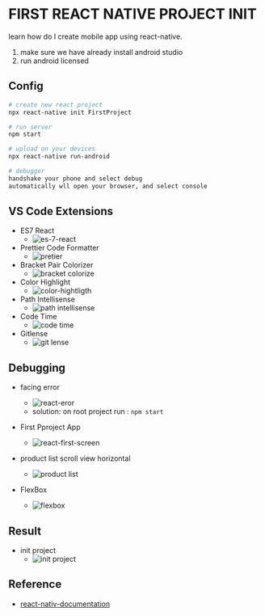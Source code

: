# FIRST REACT NATIVE PROJECT INIT

learn how do I create mobile app using react-native.
1. make sure we have already install android studio
2. run android licensed

## Config
```bash
# create new react project
npx react-native init FirstProject

# run server
npm start

# upload on your devices
npx react-native run-android

# debugger
handshake your phone and select debug
automatically wll open your browser, and select console
```

## VS Code Extensions
- ES7 React
    - ![es-7-react](./image-ss/es-7-react.png)
- Prettier Code Formatter
    - ![pretier](./image-ss/Prettier.png)
- Bracket Pair Colorizer
    - ![bracket colorize](./image-ss/Bracket-pair.png)
- Color Highlight
    - ![color-hightligth](./image-ss/color-highlight.png)
- Path Intellisense
    - ![path intellisense](./image-ss/path-intel.png)
- Code Time 
    - ![code time](./image-ss/code-time.png)
- Gitlense
    - ![git lense](./image-ss/gitlense.png)

## Debugging
- facing error
    - ![react-eror](./image-ss/react-error.jpeg)
    - solution: on root project run : `npm start`

- First Pproject App
    - ![react-first-screen](./image-ss/react-first-homecreen.jpeg)

- product list scroll view horizontal
    - ![product list](./image-ss/product-list.jpeg)

- FlexBox
    - ![flexbox](./image-ss/flex.jpeg)
## Result
- init project
    - ![init project](./image-ss/init-project.png)



## Reference
- [react-nativ-documentation](https://reactnative.dev/)